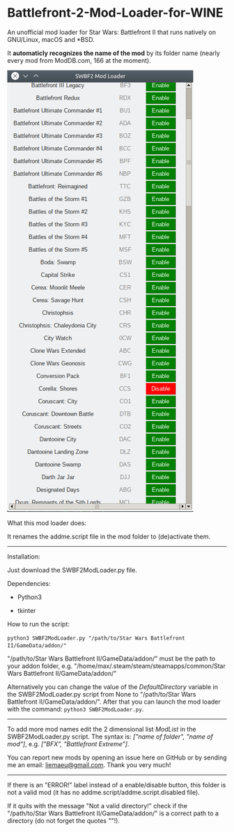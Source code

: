 # Battlefront-2-Mod-Loader-for-WINE
An unofficial mod loader for Star Wars: Battlefront II that runs natively on GNU/Linux, macOS and *BSD.

It **automaticly recognizes the name of the mod** by its folder name (nearly every mod from ModDB.com, 166 at the moment).

![Screenshot](https://raw.githubusercontent.com/Liemaeu/Battlefront-2-Mod-Loader-for-WINE/master/Screenshot.png)

What this mod loader does:

It renames the addme.script file in the mod folder to (de)activate them.

---

Installation:

Just download the SWBF2ModLoader.py file.

Dependencies:

- Python3

- tkinter

How to run the script:

`python3 SWBF2ModLoader.py "/path/to/Star Wars Battlefront II/GameData/addon/"`

"/path/to/Star Wars Battlefront II/GameData/addon/" must be the path to your addon folder, e.g. "/home/max/.steam/steam/steamapps/common/Star Wars Battlefront II/GameData/addon/"

Alternatively you can change the value of the *DefaultDirectory* variable in the SWBF2ModLoader.py script from None to "/path/to/Star Wars Battlefront II/GameData/addon/". After that you can launch the mod loader with the command: `python3 SWBF2ModLoader.py`.

---

To add more mod names edit the 2 dimensional list *ModList* in the SWBF2ModLoader.py script. The syntax is: *["name of folder", "name of mod"]*, e.g. *["BFX", "Battlefront Extreme"]*.

You can report new mods by opening an issue here on GitHub or by sending me an email: liemaeu@gmail.com. Thank you very much!

---

If there is an "ERROR!" label instead of a enable/disable button, this folder is not a valid mod (it has no addme.script/addme.script.disabled file).

If it quits with the message "Not a valid directory!" check if the "/path/to/Star Wars Battlefront II/GameData/addon/" is a correct path to a directory (do not forget the quotes ""!).
